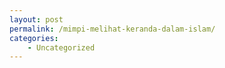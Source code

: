 ```yaml
---
layout: post
permalink: /mimpi-melihat-keranda-dalam-islam/
categories:
    - Uncategorized
---
```


